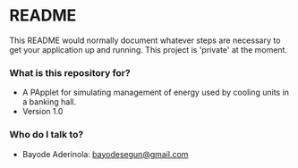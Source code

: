 # README #

This README would normally document whatever steps are necessary to get your application up and running. This project is 'private' at the moment.

### What is this repository for? ###

* A PApplet for simulating management of energy used by cooling units in a banking hall.
* Version 1.0

### Who do I talk to? ###

* Bayode Aderinola: bayodesegun@gmail.com
